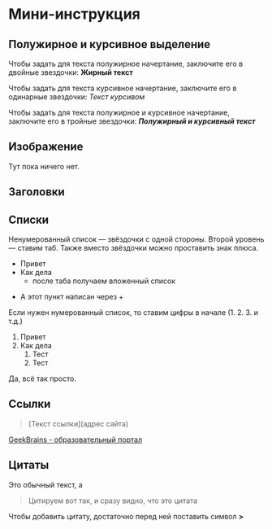 # Мини-инструкция

## Полужирное и курсивное выделение

Чтобы задать для текста полужирное начертание, заключите его в двойные звездочки: **Жирный текст**

Чтобы задать для текста курсивное начертание, заключите его в одинарные звездочки: *Текст курсивом*

Чтобы задать для текста полужирное и курсивное начертание, заключите его в тройные звездочки: ***Полужирный и курсивный текст***

## Изображение

Тут пока ничего нет.

## Заголовки



## Списки

Ненумерованный список — звёздочки с одной стороны. Второй уровень — ставим таб. Также вместо звёздочки можно проставить знак плюса.

* Привет
* Как дела
    * после таба получаем вложенный список
+ А этот пункт написан через +

Если нужен нумерованный список, то ставим цифры в начале (1. 2. 3. и т.д.)

1. Привет
2. Как дела
    1. Тест
    2. Тест

Да, всё так просто.

## Ссылки

>[Текст ссылки](адрес сайта)

[GeekBrains - образовательный портал](https://gb.ru/)

## Цитаты

Это обычный текст, а 
> Цитируем вот так, и сразу видно, что это цитата

Чтобы добавить цитату, достаточно перед ней поставить символ **>**
